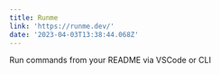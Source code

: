 ```yaml
---
title: Runme
link: 'https://runme.dev/'
date: '2023-04-03T13:38:44.068Z'
---
```


Run commands from your README via VSCode or CLI
